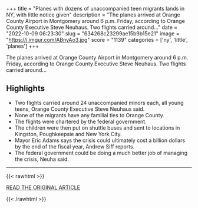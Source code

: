 +++
title = "Planes with dozens of unaccompanied teen migrants lands in NY, with little notice given"
description = "The planes arrived at Orange County Airport in Montgomery around 6 p.m. Friday, according to Orange County Executive Steve Neuhaus. Two flights carried around..."
date = "2022-10-09 06:23:30"
slug = "634268c23299ae15b9b15e21"
image = "https://i.imgur.com/ABnyAo3.jpg"
score = "1139"
categories = ['ny', 'little', 'planes']
+++

The planes arrived at Orange County Airport in Montgomery around 6 p.m. Friday, according to Orange County Executive Steve Neuhaus. Two flights carried around...

## Highlights

- Two flights carried around 24 unaccompanied minors each, all young teens, Orange County Executive Steve Neuhaus said.
- None of the migrants have any familial ties to Orange County.
- The flights were chartered by the federal government.
- The children were then put on shuttle buses and sent to locations in Kingston, Poughkeepsie and New York City.
- Mayor Eric Adams says the crisis could ultimately cost a billion dollars by the end of the fiscal year, Andrew Siff reports.
- The federal government could be doing a much better job of managing the crisis, Neuha said.

---

{{< rawhtml >}}
  <p class="article-category">
    <a target="_blank" href="https://www.nbcnewyork.com/investigations/migrant-crisis/planes-with-dozens-of-unaccompanied-teen-migrants-land-in-ny-with-little-notice-given/3899125/">READ THE ORIGINAL ARTICLE</a>
  </p>
{{< /rawhtml >}}
